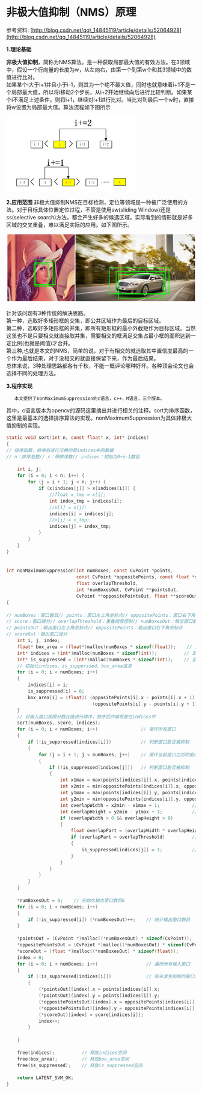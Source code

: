 # 非极大值抑制（NMS）原理

参考资料: [http://blog.csdn.net/qq\_14845119/article/details/52064928](http://blog.csdn.net/qq_14845119/article/details/52064928)

**1.理论基础**

**非极大值抑制**，简称为NMS算法。是一种获取局部最大值的有效方法。在3领域中，假设一个行向量的长度为w，从左向右，由第一个到第w个和其3领域中的数值进行比对。  
如果某个i大于i+1并且小于i-1，则其为一个绝不最大值，同时也就意味着i+1不是一个局部最大值，所以将i移动2个步长，从i+2开始继续向后进行比较判断。如果某个i不满足上述条件，则将i+1，继续对i+1进行比对。当比对到最后一个w时，直接将w设置为局部最大值。算法流程如下图所示

![](/assets/cv001_1.jpg)

**2.应用范围**
    非极大值抑制NMS在目标检测，定位等领域是一种被广泛使用的方法。对于目标具体位置定位过程，不管是使用sw\(sliding Window\)还是ss\(selective search\)方法，都会产生好多的候选区域。实际看到的情形就是好多区域的交叉重叠，难以满足实际的应用。如下图所示。

![](/assets/cv001_2.jpg)

针对该问题有3种传统的解决思路。  
    第一种，选取好多矩形框的交集，即公共区域作为最后的目标区域。  
    第二种，选取好多矩形框的并集，即所有矩形框的最小外截矩作为目标区域。当然这里也不是只要相交就直接取并集，需要相交的框满足交集占最小框的面积达到一定比例\(也就是阈值\)才合并。  
    第三种,也就是本文的NMS，简单的说，对于有相交的就选取其中置信度最高的一个作为最后结果，对于没相交的就直接保留下来，作为最后结果。  
总体来说，3种处理思路都各有千秋，不能一概评论哪种好坏。各种顶会论文也会选择不同的处理方法。

**3.程序实现**

       本文提供了nonMaximumSuppression的c语言，c++，M语言，三个版本。  
其中，c语言版本为opencv的源码这里摘出并进行相关的注释。sort为排序函数，这里是最基本的选择排序算法的实现。nonMaximumSuppression为具体非极大值抑制的实现。

```c
static void sort(int n, const float* x, int* indices)
{
// 排序函数，排序后进行交换的是indices中的数据
// n：排序总数// x：带排序数// indices：初始为0~n-1数目 

    int i, j;
    for (i = 0; i < n; i++) {
        for (j = i + 1; j < n; j++) {
            if (x[indices[j]] > x[indices[i]]) {
                //float x_tmp = x[i];
                int index_tmp = indices[i];
                //x[i] = x[j];
                indices[i] = indices[j];
                //x[j] = x_tmp;
                indices[j] = index_tmp;
            }
        }
    }
}


int nonMaximumSuppression(int numBoxes, const CvPoint *points,
                          const CvPoint *oppositePoints, const float *score,
                          float overlapThreshold,
                          int *numBoxesOut, CvPoint **pointsOut,
                          CvPoint **oppositePointsOut, float **scoreOut)
{

// numBoxes：窗口数目// points：窗口左上角坐标点// oppositePoints：窗口右下角坐标点
// score：窗口得分// overlapThreshold：重叠阈值控制// numBoxesOut：输出窗口数目
// pointsOut：输出窗口左上角坐标点// oppositePoints：输出窗口右下角坐标点
// scoreOut：输出窗口得分
    int i, j, index;
    float* box_area = (float*)malloc(numBoxes * sizeof(float));    // 定义窗口面积变量并分配空间 
    int* indices = (int*)malloc(numBoxes * sizeof(int));          // 定义窗口索引并分配空间 
    int* is_suppressed = (int*)malloc(numBoxes * sizeof(int));    // 定义是否抑制表标志并分配空间 
    // 初始化indices、is_supperssed、box_area信息 
    for (i = 0; i < numBoxes; i++)
    {
        indices[i] = i;
        is_suppressed[i] = 0;
        box_area[i] = (float)( (oppositePoints[i].x - points[i].x + 1) *
                                (oppositePoints[i].y - points[i].y + 1));
    }
    // 对输入窗口按照分数比值进行排序，排序后的编号放在indices中 
    sort(numBoxes, score, indices);
    for (i = 0; i < numBoxes; i++)                // 循环所有窗口 
    {
        if (!is_suppressed[indices[i]])           // 判断窗口是否被抑制 
        {
            for (j = i + 1; j < numBoxes; j++)    // 循环当前窗口之后的窗口 
            {
                if (!is_suppressed[indices[j]])   // 判断窗口是否被抑制 
                {
                    int x1max = max(points[indices[i]].x, points[indices[j]].x);                     // 求两个窗口左上角x坐标最大值 
                    int x2min = min(oppositePoints[indices[i]].x, oppositePoints[indices[j]].x);     // 求两个窗口右下角x坐标最小值 
                    int y1max = max(points[indices[i]].y, points[indices[j]].y);                     // 求两个窗口左上角y坐标最大值 
                    int y2min = min(oppositePoints[indices[i]].y, oppositePoints[indices[j]].y);     // 求两个窗口右下角y坐标最小值 
                    int overlapWidth = x2min - x1max + 1;            // 计算两矩形重叠的宽度 
                    int overlapHeight = y2min - y1max + 1;           // 计算两矩形重叠的高度 
                    if (overlapWidth > 0 && overlapHeight > 0)
                    {
                        float overlapPart = (overlapWidth * overlapHeight) / box_area[indices[j]];    // 计算重叠的比率 
                        if (overlapPart > overlapThreshold)          // 判断重叠比率是否超过重叠阈值 
                        {
                            is_suppressed[indices[j]] = 1;           // 将窗口j标记为抑制 
                        }
                    }
                }
            }
        }
    }

    *numBoxesOut = 0;    // 初始化输出窗口数目0 
    for (i = 0; i < numBoxes; i++)
    {
        if (!is_suppressed[i]) (*numBoxesOut)++;    // 统计输出窗口数目 
    }

    *pointsOut = (CvPoint *)malloc((*numBoxesOut) * sizeof(CvPoint));           // 分配输出窗口左上角坐标空间 
    *oppositePointsOut = (CvPoint *)malloc((*numBoxesOut) * sizeof(CvPoint));   // 分配输出窗口右下角坐标空间 
    *scoreOut = (float *)malloc((*numBoxesOut) * sizeof(float));                // 分配输出窗口得分空间 
    index = 0;
    for (i = 0; i < numBoxes; i++)                  // 遍历所有输入窗口 
    {
        if (!is_suppressed[indices[i]])             // 将未发生抑制的窗口信息保存到输出信息中 
        {
            (*pointsOut)[index].x = points[indices[i]].x;
            (*pointsOut)[index].y = points[indices[i]].y;
            (*oppositePointsOut)[index].x = oppositePoints[indices[i]].x;
            (*oppositePointsOut)[index].y = oppositePoints[indices[i]].y;
            (*scoreOut)[index] = score[indices[i]];
            index++;
        }

    }

    free(indices);          // 释放indices空间 
    free(box_area);         // 释放box_area空间 
    free(is_suppressed);    // 释放is_suppressed空间 

    return LATENT_SVM_OK;
}
```



